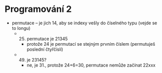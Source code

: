 # Programování 2

- permutace – je jich 14, aby se indexy vešly do číselného typu (vejde se to longu)
	- 25. permutace je 21345
		- protože 24 je permutací se stejným prvním číslem (permutuješ poslední čtyřčíslí)
	- 49. je 23145?
		- ne, je 31., protože 24+6=30, permutace nemůže začínat 22xxx
